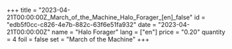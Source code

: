+++
title = "2023-04-21T00:00:00Z_March_of_the_Machine_Halo_Forager_[en]_false"
id = "edb5f0cc-c826-4e7b-882c-63f6e51fa932"
date = "2023-04-21T00:00:00Z"
name = "Halo Forager"
lang = ["en"]
price = "0.20"
quantity = 4
foil = false
set = "March of the Machine"
+++
